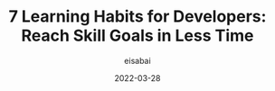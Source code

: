---
author: eisabai
date: 2022-03-28
draft: true
publisher: sitepointdotcom
tags:
  - learning
target_url: https://www.sitepoint.com/learning-habits-for-developers/
title: "7 Learning Habits for Developers: Reach Skill Goals in Less Time"
---